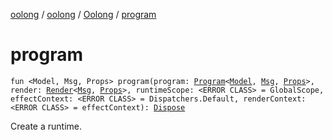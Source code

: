 [oolong](../../index.md) / [oolong](../index.md) / [Oolong](index.md) / [program](./program.md)

# program

`fun <Model, Msg, Props> program(program: `[`Program`](../-program/index.md)`<`[`Model`](program.md#Model)`, `[`Msg`](program.md#Msg)`, `[`Props`](program.md#Props)`>, render: `[`Render`](../-render.md)`<`[`Msg`](program.md#Msg)`, `[`Props`](program.md#Props)`>, runtimeScope: <ERROR CLASS> = GlobalScope, effectContext: <ERROR CLASS> = Dispatchers.Default, renderContext: <ERROR CLASS> = effectContext): `[`Dispose`](../-dispose.md)

Create a runtime.


